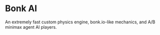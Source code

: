 # Bonk AI

An extremely fast custom physics engine, bonk.io-like mechanics, and A/B minimax agent AI players.
